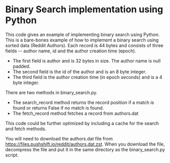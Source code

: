 # Binary Search implementation using Python

This code gives an example of implementing binary search using Python. This is a bare-bones example of how to implement a binary search using sorted data (Reddit Authors). Each record is 44 bytes and consists of three fields -- author name, id and the author creation time (epoch).

- The first field is author and is 32 bytes in size. The author name is null padded.
- The second field is the id of the author and is an 8 byte integer.
- The third field is the author creation time (in epoch seconds) and is a 4 byte integer.

There are two methods in binary_search.py.

- The search_record method returns the record position if a match is found or returns False if no match is found.
- The fetch_record method fetches a record from authors.dat

This code could be further optimized by including a cache for the search and fetch methods.

You will need to download the authors.dat file from https://files.pushshift.io/reddit/authors.dat.zst. When you download the file, decompress the file and put it in the same directory as the binary_search.py script.

